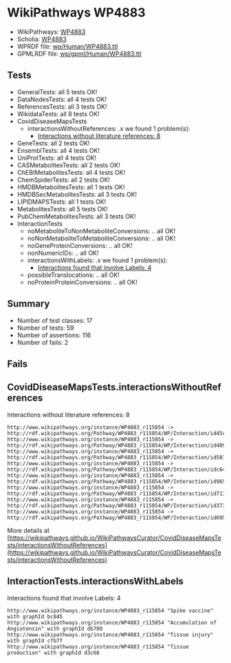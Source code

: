 # WikiPathways WP4883

* WikiPathways: [WP4883](https://identifiers.org/wikipathways:WP4883)
* Scholia: [WP4883](https://scholia.toolforge.org/wikipathways/WP4883)
* WPRDF file: [wp/Human/WP4883.ttl](../wp/Human/WP4883.ttl)
* GPMLRDF file: [wp/gpml/Human/WP4883.ttl](../wp/gpml/Human/WP4883.ttl)

## Tests
* GeneralTests: all 5 tests OK!
* DataNodesTests: all 4 tests OK!
* ReferencesTests: all 3 tests OK!
* WikidataTests: all 8 tests OK!
* CovidDiseaseMapsTests
    * interactionsWithoutReferences: .x we found 1 problem(s):
        * [Interactions without literature references: 8](#2e295936)
* GeneTests: all 2 tests OK!
* EnsemblTests: all 4 tests OK!
* UniProtTests: all 4 tests OK!
* CASMetabolitesTests: all 2 tests OK!
* ChEBIMetabolitesTests: all 4 tests OK!
* ChemSpiderTests: all 2 tests OK!
* HMDBMetabolitesTests: all 1 tests OK!
* HMDBSecMetabolitesTests: all 3 tests OK!
* LIPIDMAPSTests: all 1 tests OK!
* MetabolitesTests: all 5 tests OK!
* PubChemMetabolitesTests: all 3 tests OK!
* InteractionTests
    * noMetaboliteToNonMetaboliteConversions: .. all OK!
    * noNonMetaboliteToMetaboliteConversions: .. all OK!
    * noGeneProteinConversions: .. all OK!
    * nonNumericIDs: .. all OK!
    * interactionsWithLabels: .x we found 1 problem(s):
        * [Interactions found that involve Labels: 4](#630d267b)
    * possibleTranslocations: .. all OK!
    * noProteinProteinConversions: .. all OK!


## Summary

* Number of test classes: 17
* Number of tests: 59
* Number of assertions: 116
* Number of fails: 2

## Fails

<a name="2e295936" />

## CovidDiseaseMapsTests.interactionsWithoutReferences

Interactions without literature references: 8
```
http://www.wikipathways.org/instance/WP4883_r115854 -> http://rdf.wikipathways.org/Pathway/WP4883_r115854/WP/Interaction/id45cf6f5e
http://www.wikipathways.org/instance/WP4883_r115854 -> http://rdf.wikipathways.org/Pathway/WP4883_r115854/WP/Interaction/id4093d262
http://www.wikipathways.org/instance/WP4883_r115854 -> http://rdf.wikipathways.org/Pathway/WP4883_r115854/WP/Interaction/id501a4bdc
http://www.wikipathways.org/instance/WP4883_r115854 -> http://rdf.wikipathways.org/Pathway/WP4883_r115854/WP/Interaction/idc649fb6a
http://www.wikipathways.org/instance/WP4883_r115854 -> http://rdf.wikipathways.org/Pathway/WP4883_r115854/WP/Interaction/id965b8019
http://www.wikipathways.org/instance/WP4883_r115854 -> http://rdf.wikipathways.org/Pathway/WP4883_r115854/WP/Interaction/id7114ee4c
http://www.wikipathways.org/instance/WP4883_r115854 -> http://rdf.wikipathways.org/Pathway/WP4883_r115854/WP/Interaction/id3739bd1
http://www.wikipathways.org/instance/WP4883_r115854 -> http://rdf.wikipathways.org/Pathway/WP4883_r115854/WP/Interaction/id695320d0
```

More details at [https://wikipathways.github.io/WikiPathwaysCurator/CovidDiseaseMapsTests/interactionsWithoutReferences](https://wikipathways.github.io/WikiPathwaysCurator/CovidDiseaseMapsTests/interactionsWithoutReferences)

<a name="630d267b" />

## InteractionTests.interactionsWithLabels

Interactions found that involve Labels: 4
```
http://www.wikipathways.org/instance/WP4883_r115854 "Spike vaccine" with graphId bc845
http://www.wikipathways.org/instance/WP4883_r115854 "Accumulation of 
Angiotensin" with graphId db780
http://www.wikipathways.org/instance/WP4883_r115854 "Tissue injury" with graphId cfb7f
http://www.wikipathways.org/instance/WP4883_r115854 "Tissue production" with graphId d3c68
```

